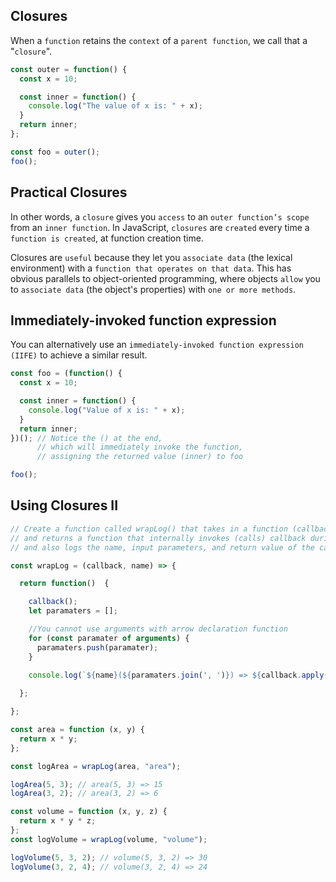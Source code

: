 ## Closures

When a `function` retains the `context` of a `parent function`, we call that a "`closure`".

```javascript
const outer = function() {
  const x = 10;

  const inner = function() {
    console.log("The value of x is: " + x);
  }
  return inner;
};

const foo = outer();
foo();
```
## Practical Closures

In other words, a `closure` gives you `access` to an `outer function’s scope` from an `inner function`. In JavaScript, `closures` are `created` every time a `function is created`, at function creation time.

Closures are `useful` because they let you `associate data` (the lexical environment) with a `function that operates on that data`. This has obvious parallels to object-oriented programming, where objects `allow` you to `associate data` (the object's properties) with `one or more methods`.

## Immediately-invoked function expression

You can alternatively use an `immediately-invoked function expression (IIFE)` to achieve a similar result.

```javascript
const foo = (function() {
  const x = 10;

  const inner = function() {
    console.log("Value of x is: " + x);
  }
  return inner;
})(); // Notice the () at the end,
      // which will immediately invoke the function,
      // assigning the returned value (inner) to foo

foo();
```

## Using Closures II

```javascript
// Create a function called wrapLog() that takes in a function (callback) and a string (name)
// and returns a function that internally invokes (calls) callback during its execution 
// and also logs the name, input parameters, and return value of the callback function.

const wrapLog = (callback, name) => {

  return function()  {

    callback();
    let paramaters = [];

    //You cannot use arguments with arrow declaration function
    for (const paramater of arguments) {
      paramaters.push(paramater);
    }

    console.log(`${name}(${paramaters.join(', ')}) => ${callback.apply(null, paramaters)}`);
    
  };

};

const area = function (x, y) {
  return x * y;
};

const logArea = wrapLog(area, "area");

logArea(5, 3); // area(5, 3) => 15
logArea(3, 2); // area(3, 2) => 6

const volume = function (x, y, z) {
  return x * y * z;
};
const logVolume = wrapLog(volume, "volume");

logVolume(5, 3, 2); // volume(5, 3, 2) => 30
logVolume(3, 2, 4); // volume(3, 2, 4) => 24
```